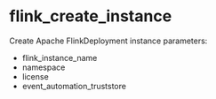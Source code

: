 # flink_create_instance

Create Apache FlinkDeployment instance
parameters:
- flink_instance_name
- namespace
- license
- event_automation_truststore
